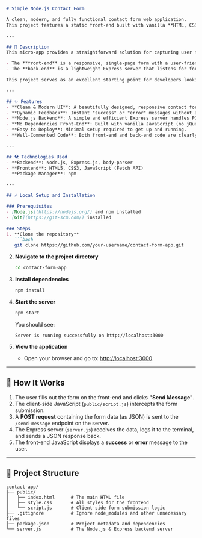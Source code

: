 ````markdown
# Simple Node.js Contact Form

A clean, modern, and fully functional contact form web application.  
This project features a static front-end built with vanilla **HTML, CSS, and JavaScript**, and a simple back-end powered by **Node.js and Express** to process form submissions.

---

## 📖 Description
This micro-app provides a straightforward solution for capturing user feedback or contact requests.  

- The **front-end** is a responsive, single-page form with a user-friendly interface.  
- The **back-end** is a lightweight Express server that listens for form submissions, logs the data to the console, and sends a JSON response back to the client to confirm receipt.  

This project serves as an excellent starting point for developers looking to understand the fundamentals of client-server communication.

---

## ✨ Features
- **Clean & Modern UI**: A beautifully designed, responsive contact form.  
- **Dynamic Feedback**: Instant "success" or "error" messages without a page reload.  
- **Node.js Backend**: A simple and efficient Express server handles POST requests.  
- **No Dependencies Front-End**: Built with vanilla JavaScript (no jQuery or frameworks).  
- **Easy to Deploy**: Minimal setup required to get up and running.  
- **Well-Commented Code**: Both front-end and back-end code are clearly documented.  

---

## 🛠 Technologies Used
- **Backend**: Node.js, Express.js, body-parser  
- **Frontend**: HTML5, CSS3, JavaScript (Fetch API)  
- **Package Manager**: npm  

---

## ⚡ Local Setup and Installation

### Prerequisites
- [Node.js](https://nodejs.org/) and npm installed  
- [Git](https://git-scm.com/) installed  

### Steps
1. **Clone the repository**
   ```bash
   git clone https://github.com/your-username/contact-form-app.git
````

2. **Navigate to the project directory**

   ```bash
   cd contact-form-app
   ```

3. **Install dependencies**

   ```bash
   npm install
   ```

4. **Start the server**

   ```bash
   npm start
   ```

   You should see:

   ```
   Server is running successfully on http://localhost:3000
   ```

5. **View the application**

   * Open your browser and go to: [http://localhost:3000](http://localhost:3000)

---

## 🔄 How It Works

1. The user fills out the form on the front-end and clicks **"Send Message"**.
2. The client-side JavaScript (`public/script.js`) intercepts the form submission.
3. A **POST request** containing the form data (as JSON) is sent to the `/send-message` endpoint on the server.
4. The Express server (`server.js`) receives the data, logs it to the terminal, and sends a JSON response back.
5. The front-end JavaScript displays a **success** or **error** message to the user.

---

## 📂 Project Structure

```
contact-app/
├── public/
│   ├── index.html      # The main HTML file
│   ├── style.css       # All styles for the frontend
│   └── script.js       # Client-side form submission logic
├── .gitignore          # Ignore node_modules and other unnecessary files
├── package.json        # Project metadata and dependencies
└── server.js           # The Node.js & Express backend server
```

```
```
